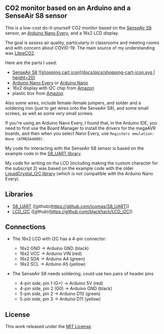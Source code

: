 ## CO2 monitor based on an Arduino and a SenseAir S8 sensor

This is a low-cost do-it-yourself CO2 monitor based on the [SenseAir
S8](https://senseair.com/products/size-counts/s8-lp/) sensor, an
[Arduino Nano
Every](https://store.arduino.cc/products/arduino-nano-every), and a
16x2 LCD display.

The goal is assess air quality, particularly in classrooms and meeting
rooms and with concern about COVID-19. The main source of my
understanding was
[LibreCO2](https://github.com/danielbernalb/LibreCO2).

Here are the parts I used:

- [SenseAir S8](https://senseair.com/products/size-counts/s8-lp/)
  [![shopping cart icon](docs/pics/shopping-cart-icon.svg | height=20)](https://amzn.to/3AyzQMa)
- [Arduino Nano Every](https://store.arduino.cc/products/arduino-nano-every)
  or [Arduino Nano](https://store.arduino.cc/products/arduino-nano)
- 16x2 display with I2C chip from [Amazon](https://amzn.to/3AwG3Z7)
- plastic box from [Amazon](https://amzn.to/3R24kxb)

Also some wires, include female-female jumpers, and solder and a
soldering iron (just to get wires onto the SenseAir S8), and some
small screws, as well as some _very_ small screws.

If you're using an Arduino Nano Every, I found that, in the Arduino
IDE, you need to first use the Board Manager to install the drivers
for the megaAVR boards, and then when you select Nano Every, use
`Registers emulation: None (ATMEGA4809)`.

My code for interacting with the SenseAir S8 sensor is based on the
example code in the [S8_UART
library](https://github.com/jcomas/S8_UART).

My code for writing on the LCD (including making the custom character
for the subscript 2) was based on the example code with the
older [LiquidCrystal_I2C
library](https://github.com/johnrickman/LiquidCrystal_I2C) (which is
not compatible with the Arduino Nano Every).

## Libraries

- [S8_UART](https://www.arduino.cc/reference/en/libraries/s8_uart/)
  ([github)(https://github.com/jcomas/S8_UART))
- [LCD_I2C](https://www.arduino.cc/reference/en/libraries/lcd_i2c/)
  ([github)(https://github.com/blackhack/LCD_I2C))

## Connections

- The 16x2 LCD with I2C has a 4-pin connector:

  - 16x2 GND -> Arduino GND (black)
  - 16x2 VCC -> Arduino VIN (red)
  - 16x2 SDA -> Arduino A4 (green)
  - 16x2 SCL -> Arduino A5 (yellow)

- The SenseAir S8 needs soldering; could use two pairs of header pins

  - 4-pin side, pin 1 (G+) -> Arduino 5V (red)
  - 4-pin side, pin 2 (G0) -> Arduino GND (black)
  - 5-pin side, pin 2 -> Arduino D10 (green)
  - 5-pin side, pin 3 -> Arduino D11 (yellow)

## License

This work released under the [MIT License](LICENSE.md).
